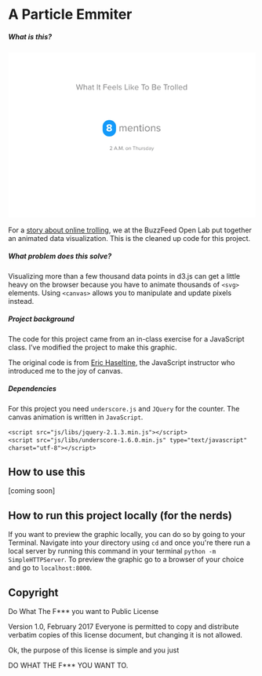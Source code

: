 A Particle Emmiter
=================

##### What is this?
![alt text](truong-promo.gif "particle emitter")

For a [story about online trolling](https://www.buzzfeed.com/lamvo/heres-what-it-feels-like-to-be-trolled-in-trumps-america), we at the BuzzFeed Open Lab put together an animated data visualization. This is the cleaned up code for this project.

##### What problem does this solve?
Visualizing more than a few thousand data points in d3.js can get a little heavy on the browser because you have to animate thousands of `<svg>` elements. Using `<canvas>` allows you to manipulate and update pixels instead.

##### Project background
The code for this project came from an in-class exercise for a JavaScript class. I’ve modified the project to make this graphic.

The original code is from [Eric Haseltine](https://twitter.com/erichaseltine), the JavaScript instructor who introduced me to the joy of canvas.

##### Dependencies

For this project you need `underscore.js` and `JQuery` for the counter. The canvas animation is written in `JavaScript`.

```
<script src="js/libs/jquery-2.1.3.min.js"></script>
<script src="js/libs/underscore-1.6.0.min.js" type="text/javascript" charset="utf-8"></script>
```

## How to use this
[coming soon]

## How to run this project locally (for the nerds)

If you want to preview the graphic locally, you can do so by going to your Terminal. Navigate into your directory using `cd` and once you're there run a local server by running this command in your terminal `python -m SimpleHTTPServer`. To preview the graphic go to a browser of your choice and go to `localhost:8000`.

## Copyright
Do What The F*** you want to Public License

Version 1.0, February 2017
Everyone is permitted to copy and distribute verbatim copies
of this license document, but changing it is not allowed.

Ok, the purpose of this license is simple
and you just

DO WHAT THE F*** YOU WANT TO.
